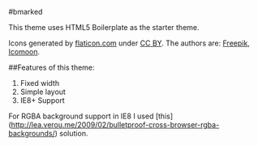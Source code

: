 #bmarked

This theme uses HTML5 Boilerplate as the starter theme.

Icons generated by [flaticon.com](http://www.flaticon.com)
 under [CC BY](http://creativecommons.org/licenses/by/3.0/).
The authors are: [Freepik](http://www.freepik.com), [Icomoon](http://www.icomoon.io).

##Features of this theme:
1. Fixed width
2. Simple layout
3. IE8+ Support


For RGBA background support in IE8 I used [this] 
(http://lea.verou.me/2009/02/bulletproof-cross-browser-rgba-backgrounds/) solution.

